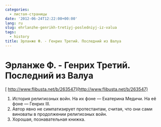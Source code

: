 ```yaml
---
categories:
  - листая-страницы
date: '2012-06-24T12:22:00+00:00'
lang: ru
slug: ehrlanzhe-genrikh-tretiyj-posledniyj-iz-valua
tags:
  - history
title: Эрланже Ф. - Генрих Третий. Последний из Валуа
---
```



# Эрланже Ф. - Генрих Третий. Последний из Валуа  
[ http://www.flibusta.net/b/263547](http://www.flibusta.net/b/263547)  

1. История религиозных войн. На их фоне — Екатерина Медичи. На её фоне — Генрих III.  
2. Автор явно не симпатизирует протестантам, считая, что они сами виноваты в продолжении религиозных войн.  
3. Хорошая, познавательная книжка.  

